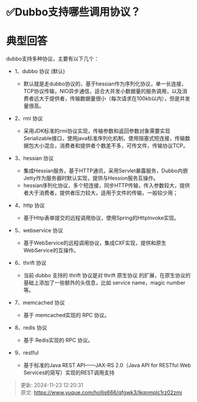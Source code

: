 # ✅Dubbo支持哪些调用协议？

# 典型回答


dubbo支持多种协议，主要有以下几个：



+ 1、dubbo 协议 (默认)
    - 默认就是走dubbo协议的，基于hessian作为序列化协议，单一长连接，TCP协议传输，NIO异步通信，适合大并发小数据量的服务调用，以及消费者远大于提供者，传输数据量很小（每次请求在100kb以内），但是并发量很高。



+ 2、rmi 协议
    - 采用JDK标准的rmi协议实现，传输参数和返回参数对象需要实现Serializable接口，使用java标准序列化机制，使用阻塞式短连接，传输数据包大小混合，消费者和提供者个数差不多，可传文件，传输协议TCP。



+ 3、hessian 协议
    - 集成Hessian服务，基于HTTP通讯，采用Servlet暴露服务，Dubbo内嵌Jetty作为服务器时默认实现，提供与Hession服务互操作。
    - hessian序列化协议，多个短连接，同步HTTP传输，传入参数较大，提供者大于消费者，提供者压力较大，适用于文件的传输，一般较少用；



+ 4、http 协议
    - 基于Http表单提交的远程调用协议，使用Spring的HttpInvoke实现。



+ 5、webservice 协议
    - 基于WebService的远程调用协议，集成CXF实现，提供和原生WebService的互操作。



+ 6、thrift 协议
    - 当前 dubbo 支持的 thrift 协议是对 thrift 原生协议 的扩展，在原生协议的基础上添加了一些额外的头信息，比如 service name，magic number 等。



+ 7、memcached 协议
    - 基于 memcached实现的 RPC 协议。



+ 8、redis 协议
    - 基于 Redis实现的 RPC 协议。



+ 9、restful
    - 基于标准的Java REST API——JAX-RS 2.0（Java API for RESTful Web Services的简写）实现的REST调用支持





> 更新: 2024-11-23 12:20:31  
> 原文: <https://www.yuque.com/hollis666/qfgwk3/lkqnmplc1rz02zmi>